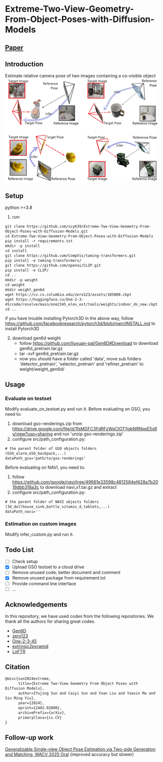 # Extreme-Two-View-Geometry-From-Object-Poses-with-Diffusion-Models

## [Paper](https://arxiv.org/abs/2402.02800)

## Introduction

Estimate relative camera pose of two images containing a co-visible object
![teaser](media/teaser.jpg)

## Setup
python >=3.8
1. run:
```
git clone https://github.com/scy639/Extreme-Two-View-Geometry-From-Object-Poses-with-Diffusion-Models.git
cd Extreme-Two-View-Geometry-From-Object-Poses-with-Diffusion-Models
pip install -r requirements.txt
mkdir -p install
cd install
git clone https://github.com/CompVis/taming-transformers.git
pip install -e taming-transformers/
git clone https://github.com/openai/CLIP.git
pip install -e CLIP/
cd ..
mkdir -p weight
cd weight
mkdir weight_gen6d
wget https://cv.cs.columbia.edu/zero123/assets/105000.ckpt
wget https://huggingface.co/One-2-3-45/code/resolve/main/one2345_elev_est/tools/weights/indoor_ds_new.ckpt
cd ..
```
if you have trouble installing Pytorch3D in the above way, follow https://github.com/facebookresearch/pytorch3d/blob/main/INSTALL.md to install Pytorch3D

2. download gen6d weight
      - follow https://github.com/liuyuan-pal/Gen6D#Download to download gen6d_pretrain.tar.gz
      - tar -xvf  gen6d_pretrain.tar.gz
      - now you should have a folder called 'data', move sub folders 'detector_pretrain', 'selector_pretrain' and 'refiner_pretrain' to weight/weight_gen6d/



## Usage
### Evaluate on testset
Modify evaluate_on_testset.py and run it.
Before evaluating on GSO, you need to:
1. download gso-renderings.zip from https://drive.google.com/file/d/1fsMGFC3FdRFzWqClOT1jgbNRNqsE5sRv/view?usp=sharing and run 'unzip gso-renderings.zip'
2. configure src/path_configuration.py:
```
# the parent folder of GSO objects folders (GSO_alarm,GSO_backpack,...)
dataPath_gso='path/to/gso-renderings'
```
Before evaluating on NAVI, you need to:
1. follow https://github.com/google/navi/tree/49661e33598c4812584ef428a7b2019dbb318a3c to download navi_v1.tar.gz and extract 
2. configure src/path_configuration.py:
```
# the parent folder of NAVI objects folders (3d_dollhouse_sink,bottle_vitamin_d_tablets,...)
dataPath_navi=''
```
### Estimation on custom images
Modify infer_custom.py and run it.

<!-- ### Advance
For more config, refer to src/root_config.py -->

## Todo List
- [ ] Check setup
- [x] Upload GSO testset to a cloud drive
- [ ] Remove unused code; better document and comment
- [x] Remove unused package from requirement.txt
- [ ] Provide command line interface
- [ ] ...

## Acknowledgements
In this repository, we have used codes from the following repositories. We thank all the authors for sharing great codes.
- [Gen6D](https://github.com/liuyuan-pal/Gen6D)
- [zero123](https://github.com/cvlab-columbia/zero123)
- [One-2-3-45](https://github.com/One-2-3-45/One-2-3-45)
- [extrinsic2pyramid](https://github.com/demul/extrinsic2pyramid)
- [LoFTR](https://github.com/zju3dv/LoFTR)

## Citation
```
@misc{sun2024extreme,
      title={Extreme Two-View Geometry From Object Poses with Diffusion Models}, 
      author={Yujing Sun and Caiyi Sun and Yuan Liu and Yuexin Ma and Siu Ming Yiu},
      year={2024},
      eprint={2402.02800},
      archivePrefix={arXiv},
      primaryClass={cs.CV}
}
```

## Follow-up work
[Generalizable Single-view Object Pose Estimation via Two-side Generation and Matching, WACV 2025 Oral](https://arxiv.org/abs/2411.15860) (improved accuracy but slower)

